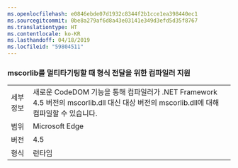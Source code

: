 ```yaml
---
ms.openlocfilehash: e0846ebde07d1932c8344f2b1cce1ea398440ec1
ms.sourcegitcommit: 0be8a279af6d8a43e03141e349d3efd5d35f8767
ms.translationtype: HT
ms.contentlocale: ko-KR
ms.lasthandoff: 04/18/2019
ms.locfileid: "59804511"
---
```

### <a name="compiler-support-for-type-forwarding-when-multi-targeting-mscorlib"></a>mscorlib를 멀티타기팅할 때 형식 전달을 위한 컴파일러 지원

|   |   |
|---|---|
|세부 정보|새로운 CodeDOM 기능을 통해 컴파일러가 .NET Framework 4.5 버전의 mscorlib.dll 대신 대상 버전의 mscorlib.dll에 대해 컴파일할 수 있습니다.|
|범위|Microsoft Edge|
|버전|4.5|
|형식|런타임|
